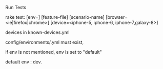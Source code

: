 Run Tests

rake test:<suite> [env=<env>] [feature-file] [scenario-name] [browser= <ie|firefox|chrome>] [device=<iphone-5, iphone-6, iphone-7,galaxy-8>]

devices in known-devices.yml

config/environments/<env>.yml must exist,

if env is not mentioned, env is set to "default"

default env : dev.
